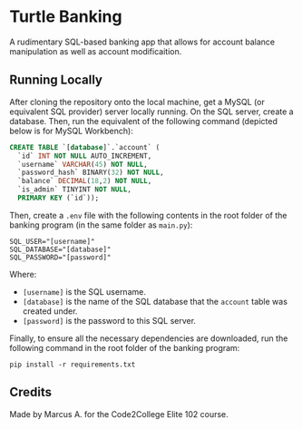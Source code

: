 # Turtle Banking

A rudimentary SQL-based banking app that allows for account balance manipulation as well as account modificaition.

## Running Locally

After cloning the repository onto the local machine, get a MySQL (or equivalent SQL provider) server locally running. On the SQL server, create a database. Then, run the equivalent of the following command (depicted below is for MySQL Workbench):

```SQL
CREATE TABLE `[database]`.`account` (
  `id` INT NOT NULL AUTO_INCREMENT,
  `username` VARCHAR(45) NOT NULL,
  `password_hash` BINARY(32) NOT NULL,
  `balance` DECIMAL(18,2) NOT NULL,
  `is_admin` TINYINT NOT NULL,
  PRIMARY KEY (`id`));
```

Then, create a `.env` file with the following contents in the root folder of the banking program (in the same folder as `main.py`):

```
SQL_USER="[username]"
SQL_DATABASE="[database]"
SQL_PASSWORD="[password]"
```

Where:
- `[username]` is the SQL username.
- `[database]` is the name of the SQL database that the `account` table was created under.
- `[password]` is the password to this SQL server.

Finally, to ensure all the necessary dependencies are downloaded, run the following command in the root folder of the banking program:

```
pip install -r requirements.txt
```

## Credits
Made by Marcus A. for the Code2College Elite 102 course.